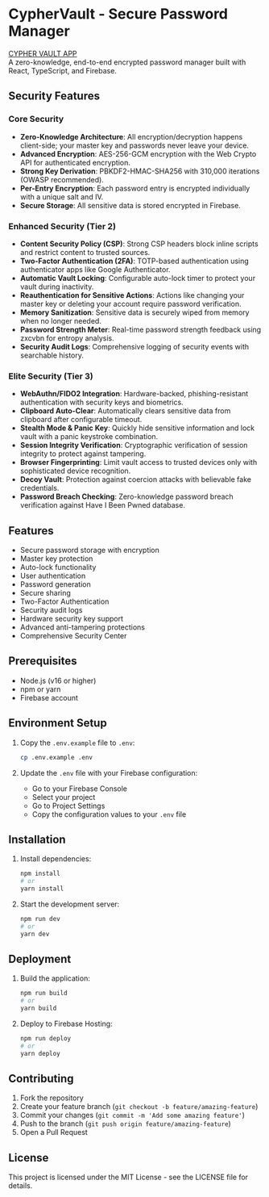 # CypherVault - Secure Password Manager
[CYPHER VAULT APP](https://cypher-vault-project.web.app/) <br>
A zero-knowledge, end-to-end encrypted password manager built with React, TypeScript, and Firebase.

## Security Features

### Core Security

- **Zero-Knowledge Architecture**: All encryption/decryption happens client-side; your master key and passwords never leave your device.
- **Advanced Encryption**: AES-256-GCM encryption with the Web Crypto API for authenticated encryption.
- **Strong Key Derivation**: PBKDF2-HMAC-SHA256 with 310,000 iterations (OWASP recommended).
- **Per-Entry Encryption**: Each password entry is encrypted individually with a unique salt and IV.
- **Secure Storage**: All sensitive data is stored encrypted in Firebase.

### Enhanced Security (Tier 2)

- **Content Security Policy (CSP)**: Strong CSP headers block inline scripts and restrict content to trusted sources.
- **Two-Factor Authentication (2FA)**: TOTP-based authentication using authenticator apps like Google Authenticator.
- **Automatic Vault Locking**: Configurable auto-lock timer to protect your vault during inactivity.
- **Reauthentication for Sensitive Actions**: Actions like changing your master key or deleting your account require password verification.
- **Memory Sanitization**: Sensitive data is securely wiped from memory when no longer needed.
- **Password Strength Meter**: Real-time password strength feedback using zxcvbn for entropy analysis.
- **Security Audit Logs**: Comprehensive logging of security events with searchable history.

### Elite Security (Tier 3)

- **WebAuthn/FIDO2 Integration**: Hardware-backed, phishing-resistant authentication with security keys and biometrics.
- **Clipboard Auto-Clear**: Automatically clears sensitive data from clipboard after configurable timeout.
- **Stealth Mode & Panic Key**: Quickly hide sensitive information and lock vault with a panic keystroke combination.
- **Session Integrity Verification**: Cryptographic verification of session integrity to protect against tampering.
- **Browser Fingerprinting**: Limit vault access to trusted devices only with sophisticated device recognition.
- **Decoy Vault**: Protection against coercion attacks with believable fake credentials.
- **Password Breach Checking**: Zero-knowledge password breach verification against Have I Been Pwned database.

## Features

- Secure password storage with encryption
- Master key protection
- Auto-lock functionality
- User authentication
- Password generation
- Secure sharing
- Two-Factor Authentication
- Security audit logs
- Hardware security key support
- Advanced anti-tampering protections
- Comprehensive Security Center

## Prerequisites

- Node.js (v16 or higher)
- npm or yarn
- Firebase account

## Environment Setup

1. Copy the `.env.example` file to `.env`:
   ```bash
   cp .env.example .env
   ```

2. Update the `.env` file with your Firebase configuration:
   - Go to your Firebase Console
   - Select your project
   - Go to Project Settings
   - Copy the configuration values to your `.env` file

## Installation

1. Install dependencies:
   ```bash
   npm install
   # or
   yarn install
   ```

2. Start the development server:
   ```bash
   npm run dev
   # or
   yarn dev
   ```

## Deployment

1. Build the application:
   ```bash
   npm run build
   # or
   yarn build
   ```

2. Deploy to Firebase Hosting:
   ```bash
   npm run deploy
   # or
   yarn deploy
   ```

## Contributing

1. Fork the repository
2. Create your feature branch (`git checkout -b feature/amazing-feature`)
3. Commit your changes (`git commit -m 'Add some amazing feature'`)
4. Push to the branch (`git push origin feature/amazing-feature`)
5. Open a Pull Request

## License

This project is licensed under the MIT License - see the LICENSE file for details.
